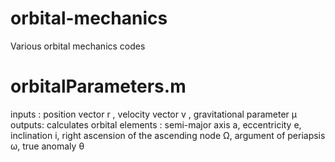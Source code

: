 # orbital-mechanics
Various orbital mechanics codes

# orbitalParameters.m
  inputs : position vector r , velocity vector v , gravitational parameter μ 
  outputs: calculates orbital elements : semi-major axis a, eccentricity e, inclination i, right ascension of the ascending node Ω, argument of periapsis ω, true anomaly θ
